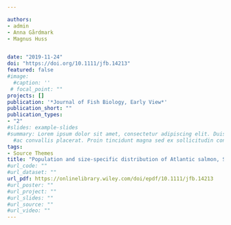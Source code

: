 ```yaml
---

authors:
- admin
- Anna Gårdmark
- Magnus Huss


date: "2019-11-24"
doi: "https://doi.org/10.1111/jfb.14213"
featured: false
#image:
  #caption: ''
 # focal_point: ""
projects: []
publication: '*Journal of Fish Biology, Early View*'
publication_short: ""
publication_types:
- "2"
#slides: example-slides
#summary: Lorem ipsum dolor sit amet, consectetur adipiscing elit. Duis posuere tellus
  #ac convallis placerat. Proin tincidunt magna sed ex sollicitudin condimentum.
tags:
- Source Themes
title: "Population and size‐specific distribution of Atlantic salmon, Salmo salar, in the Baltic Sea over 5 decades"
#url_code: ""
#url_dataset: ""
url_pdf: https://onlinelibrary.wiley.com/doi/epdf/10.1111/jfb.14213
#url_poster: ""
#url_project: ""
#url_slides: ""
#url_source: ""
#url_video: ""
---
```


